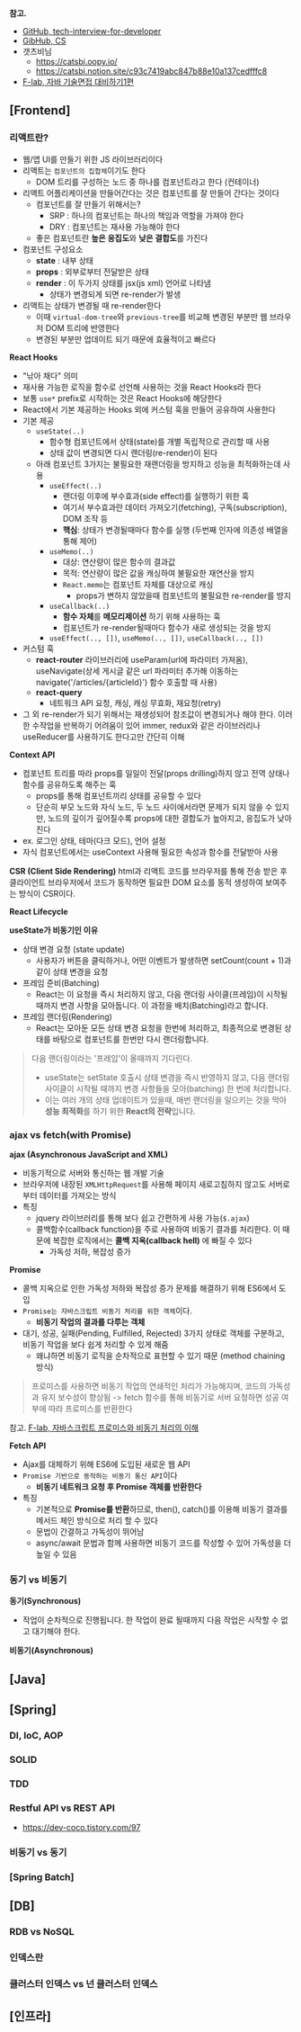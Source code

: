 


**참고.** 
- [GitHub, tech-interview-for-developer](https://github.com/gyoogle/tech-interview-for-developer)
- [GibHub, CS](https://github.com/NKLCWDT/cs)
- 갯츠비님 
	- https://catsbi.oopy.io/
	- https://catsbi.notion.site/c93c7419abc847b88e10a137cedfffc8
- [F-lab, 자바 기술면접 대비하기1편](https://f-lab.kr/blog/java-backend-interview-1)

## \[Frontend\]

### 리액트란?
- 웹/앱 UI를 만들기 위한 JS 라이브러리이다
- 리액트는 `컴포넌트의 집합체`이기도 한다 
	- DOM 트리를 구성하는 노드 중 하나를 컴포넌트라고 한다 (컨테이너)
- 리액트 어플리케이션을 만들어간다는 것은 컴포넌트를 잘 만들어 간다는 것이다 
	- 컴포넌트를 잘 만들기 위해서는? 
		- SRP : 하나의 컴포넌트는 하나의 책임과 역할을 가져야 한다 
		- DRY : 컴포넌트는 재사용 가능해야 한다
	- 좋은 컴포넌트란 **높은 응집도**와 **낮은 결합도**를 가진다 
- 컴포넌트 구성요소 
	- **state** : 내부 상태
	- **props** : 외부로부터 전달받은 상태
	- **render** : 이 두가지 상태를 jsx(js xml) 언어로 나타냄
		- 상태가 변경되게 되면 re-render가 발생
- 리액트는 상태가 변경될 때 re-render한다
	- 이때 `virtual-dom-tree`와 `previous-tree`를 비교해 변경된 부분만 웹 브라우저 DOM 트리에 반영한다
	- 변경된 부분만 업데이트 되기 때문에 효율적이고 빠르다

**React Hooks**
- "낚아 채다" 의미
- 재사용 가능한 로직을 함수로 선언해 사용하는 것을 React Hooks라 한다
- 보통 `use*` prefix로 시작하는 것은 React Hooks에 해당한다 
- React에서 기본 제공하는 Hooks 외에 커스텀 훅을 만들어 공유하여 사용한다
- 기본 제공
	- `useState(..)`
		- 함수형 컴포넌트에서 상태(state)를 개별 독립적으로 관리할 때 사용 
		- 상태 값이 변경되면 다시 랜더링(re-render)이 된다 
	- 아래 컴포넌트 3가지는 불필요한 재랜더링을 방지하고 성능을 최적화하는데 사용
		- `useEffect(..)`
			- 랜더링 이후에 부수효과(side effect)를 실행하기 위한 훅
			- 여기서 부수효과란 데이터 가져오기(fetching), 구독(subscription), DOM 조작 등
			- **핵심**: 상태가 변경될때마다 함수를 실행 (두번째 인자에 의존성 배열을 통해 제어)
		- `useMemo(..)`
			- 대상: 연산량이 많은 함수의 결과값
			- 목적: 연산량이 많은 값을 캐싱하여 불필요한 재연산을 방지 
			- `React.memo`는 컴포넌트 자체를 대상으로 캐싱 
				- props가 변하지 않았을때 컴포넌트의 불필요한 re-render를 방지
		- `useCallback(..)`
			- **함수 자체**를 **메모리제이션** 하기 위해 사용하는 훅
			- 컴포넌트가 re-render될때마다 함수가 새로 생성되는 것을 방지
		- `useEffect(.., [])`, `useMemo(.., [])`, `useCallback(.., [])`
- 커스텀 훅 
	- **react-router** 라이브러리에 useParam(url에 파라미터 가져옴), useNavigate(상세 게시글 같은 url 파라미터 추가해 이동하는 navigate('/articles/{articleId}') 함수 호출할 때 사용)
	- **react-query** 
		- 네트워크 API 요청, 캐싱, 캐싱 무효화, 재요청(retry)
- 그 외 re-render가 되기 위해서는 재생성되어 참조값이 변경되거나 해야 한다. 이러한 수작업을 반복하기 어려움이 있어 immer, redux와 같은 라이브러리나 useReducer를 사용하기도 한다고만 간단히 이해 


**Context API**
- 컴포넌트 트리를 따라 props를 일일이 전달(props drilling)하지 않고 전역 상태나 함수를 공유하도록 해주는 훅
	- props를 통해 컴포넌트끼리 상태를 공유할 수 있다
	- 단순히 부모 노드와 자식 노드, 두 노드 사이에서라면 문제가 되지 않을 수 있지만, 노드의 깊이가 깊어질수록 props에 대한 결합도가 높아지고, 응집도가 낮아진다 
- ex. 로그인 상태, 테마(다크 모드), 언어 설정
- 자식 컴포넌트에서는 useContext 사용해 필요한 속성과 함수를 전달받아 사용


**CSR (Client Side Rendering)**
html과 리액트 코드를 브라우저를 통해 전송 받은 후 클라이언트 브라우저에서 코드가 동작하면 필요한 DOM 요소를 동적 생성하여 보여주는 방식이 CSR이다.


**React Lifecycle**


**useState가 비동기인 이유**
- 상태 변경 요청 (state update)
	- 사용자가 버튼을 클릭하거나, 어떤 이벤트가 발생하면 setCount(count + 1)과 같이 상태 변경을 요청 
- 프레임 준비(Batching)
	- React는 이 요청을 즉시 처리하지 않고, 다음 랜더링 사이클(프레임)이 시작될 때까지 변경 사항을 모아둡니다. 이 과정을 배치(Batching)라고 합니다. 
- 프레임 랜더링(Rendering)
	- React는 모아둔 모든 상태 변경 요청을 한번에 처리하고, 최종적으로 변경된 상태를 바탕으로 컴포넌트를 한번만 다시 랜더링합니다. 

> 다음 랜더링이라는 '프레임'이 올때까지 기다린다. 
> - useState는 setState 호출시 상태 변경을 즉시 반영하지 않고, 다음 랜더링 사이클이 시작될 때까지 변경 사항들을 모아(batching) 한 번에 처리합니다. 
> - 이는 여러 개의 상태 업데이트가 있을때, 매번 랜더링을 일으키는 것을 막아 **성능 최적화**를 하기 위한 **React의 전략**입니다.


### ajax vs fetch(with Promise)

**ajax (Asynchronous JavaScript and XML)** 
- 비동기적으로 서버와 통신하는 웹 개발 기술 
- 브라우저에 내장된 `XMLHttpRequest`를 사용해 페이지 새로고침하지 않고도 서버로부터 데이터를 가져오는 방식 
- 특징 
	- jquery 라이브러리를 통해 보다 쉽고 간편하게 사용 가능(`$.ajax`)
	- 콜백함수(callback function)을 주로 사용하여 비동기 결과를 처리한다. 이 때문에 복잡한 로직에서는 **콜백 지옥(callback hell)** 에 빠질 수 있다 
		- 가독성 저하, 복잡성 증가

**Promise**
- 콜백 지옥으로 인한 가독성 저하와 복잡성 증가 문제를 해결하기 위해 ES6에서 도입
- `Promise는 자바스크립트 비동기 처리를 위한 객체`이다.
	- **비동기 작업의 결과를 다루는 객체**
- 대기, 성공, 실패(Pending, Fulfilled, Rejected) 3가지 상태로 객체를 구분하고, 비동기 작업을 보다 쉽게 처리할 수 있게 해줌 
	- 왜냐하면 비동기 로직을 순차적으로 표현할 수 있기 때문 (method chaining 방식)

> 프로미스를 사용하면 비동기 작업의 연쇄적인 처리가 가능해지며, 코드의 가독성과 유지 보수성이 향상됨 -> fetch 함수를 통해 비동기로 서버 요청하면 성공 여부에 따라 프로미스를 반환한다 

참고. [F-lab, 자바스크립트 프로미스와 비동기 처리의 이해](https://f-lab.kr/insight/understanding-javascript-promises-and-asynchronous-programming?gad_source=1&gad_campaignid=22368870602&gbraid=0AAAAACGgUFcQ-JIh1RE-f0Q4PW1fQj2Hy&gclid=Cj0KCQjwqebEBhD9ARIsAFZMbfxgRC3s1iWH2__BIqLFgZ7SvN7N_WegADGMGD55FpHtbY5Mc-9LjvUaAlmjEALw_wcB)



**Fetch API**
- Ajax를 대체하기 위해 ES6에 도입된 새로운 웹 API 
- `Promise 기반으로 동작하는 비동기 통신 API`이다
	- **비동기 네트워크 요청 후 Promise 객체를 반환한다**
- 특징 
	- 기본적으로 **Promise를 반환**하므로, then(), catch()를 이용해 비동기 결과를 메서드 체인 방식으로 처리 할 수 있다
	- 문법이 간결하고 가독성이 뛰어남 
	- async/await 문법과 함께 사용하면 비동기 코드를 작성할 수 있어 가독성을 더 높일 수 있음 




### 동기 vs 비동기

**동기(Synchronous)**
- 작업이 순차적으로 진행됩니다. 한 작업이 완료 될때까지 다음 작업은 시작할 수 없고 대기해야 한다.

**비동기(Asynchronous)**




## \[Java\]


## \[Spring\]

### DI, IoC, AOP


### SOLID


### TDD


### Restful API vs REST API
- https://dev-coco.tistory.com/97



### 비동기 vs 동기


### \[Spring Batch\]




## \[DB\]

### RDB vs NoSQL


### 인덱스란


### 클러스터 인덱스 vs 넌 클러스터 인덱스



## \[인프라\]



